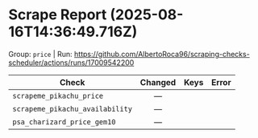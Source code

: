 # Scrape Report (2025-08-16T14:36:49.716Z)

Group: `price`  |  Run: https://github.com/AlbertoRoca96/scraping-checks-scheduler/actions/runs/17009542200

| Check | Changed | Keys | Error |
|---|:---:|:--|:--|
| `scrapeme_pikachu_price` | — |  |  |
| `scrapeme_pikachu_availability` | — |  |  |
| `psa_charizard_price_gem10` | — |  |  |
